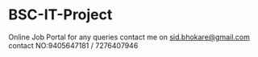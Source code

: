 # BSC-IT-Project
Online Job Portal 
for any queries contact me on sid.bhokare@gmail.com
contact NO:9405647181 / 7276407946
